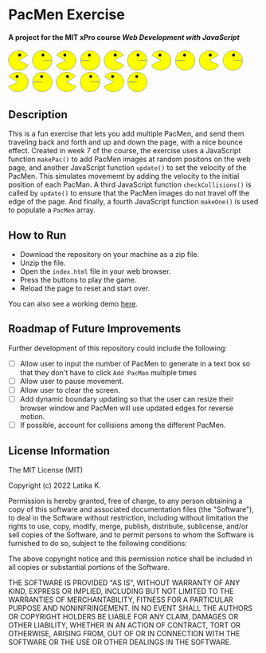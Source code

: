 # PacMen Exercise

#### A project for the MIT xPro course *Web Development with JavaScript*

<img src="https://github.com/lkmitx/pacmen-exercise/blob/main/images/PacMan1.png" width="40" height="40">&nbsp;&nbsp;<img src="https://github.com/lkmitx/pacmen-exercise/blob/main/images/PacMan2.png" width="40" height="40">&nbsp;&nbsp;<img src="https://github.com/lkmitx/pacmen-exercise/blob/main/images/PacMan3.png" width="40" height="40">&nbsp;&nbsp;<img src="https://github.com/lkmitx/pacmen-exercise/blob/main/images/PacMan4.png" width="40" height="40">&nbsp;&nbsp;<img src="https://github.com/lkmitx/pacmen-exercise/blob/main/images/PacMan1.png" width="40" height="40">&nbsp;&nbsp;<img src="https://github.com/lkmitx/pacmen-exercise/blob/main/images/PacMan2.png" width="40" height="40">&nbsp;&nbsp;<img src="https://github.com/lkmitx/pacmen-exercise/blob/main/images/PacMan3.png" width="40" height="40">&nbsp;&nbsp;<img src="https://github.com/lkmitx/pacmen-exercise/blob/main/images/PacMan4.png" width="40" height="40">&nbsp;&nbsp;<img src="https://github.com/lkmitx/pacmen-exercise/blob/main/images/PacMan1.png" width="40" height="40">&nbsp;&nbsp;<img src="https://github.com/lkmitx/pacmen-exercise/blob/main/images/PacMan2.png" width="40" height="40">&nbsp;&nbsp;<img src="https://github.com/lkmitx/pacmen-exercise/blob/main/images/PacMan3.png" width="40" height="40">&nbsp;&nbsp;<img src="https://github.com/lkmitx/pacmen-exercise/blob/main/images/PacMan4.png" width="40" height="40">&nbsp;&nbsp;<img src="https://github.com/lkmitx/pacmen-exercise/blob/main/images/PacMan1.png" width="40" height="40">&nbsp;&nbsp;<img src="https://github.com/lkmitx/pacmen-exercise/blob/main/images/PacMan2.png" width="40" height="40">&nbsp;&nbsp;<img src="https://github.com/lkmitx/pacmen-exercise/blob/main/images/PacMan3.png" width="40" height="40">&nbsp;&nbsp;<img src="https://github.com/lkmitx/pacmen-exercise/blob/main/images/PacMan4.png" width="40" height="40">

## Description

This is a fun exercise that lets you add multiple PacMen, and send them traveling back and forth and up and down the page, with a nice bounce effect. Created in week 7 of the course, the exercise uses a JavaScript function `makePac()` to add PacMen images at random positons on the web page, and another JavaScript function `update()` to set the velocity of the PacMen. This simulates movememt by adding the velocity to the initial position of each PacMan. A third JavaScript function `checkCollisions()` is called by `update()` to ensure that the PacMen images do not travel off the edge of the page. And finally, a fourth JavaScript function `makeOne()` is used to populate a `PacMen` array.

## How to Run

- Download the repository on your machine as a zip file.
- Unzip the file.
- Open the `index.html` file in your web browser.
- Press the buttons to play the game.
- Reload the page to reset and start over.

You can also see a working demo <a href="https://lkmitx.github.io/pacmen-exercise/" target="_blank">here</a>.

## Roadmap of Future Improvements

Further development of this repository could include the following:

- [ ] Allow user to input the number of PacMen to generate in a text box so that they don't have to click `Add PacMan` multiple times
- [ ] Allow user to pause movement.
- [ ] Allow user to clear the screen.
- [ ] Add dynamic boundary updating so that the user can resize their browser window and PacMen will use updated edges for reverse motion.
- [ ] If possible, account for collisions among the different PacMen.

## License Information

The MIT License (MIT)

Copyright (c) 2022 Latika K.

Permission is hereby granted, free of charge, to any person obtaining a copy of this software and associated documentation files (the "Software"), to deal in the Software without restriction, including without limitation the rights to use, copy, modify, merge, publish, distribute, sublicense, and/or sell copies of the Software, and to permit persons to whom the Software is furnished to do so, subject to the following conditions:

The above copyright notice and this permission notice shall be included in all copies or substantial portions of the Software.

THE SOFTWARE IS PROVIDED "AS IS", WITHOUT WARRANTY OF ANY KIND, EXPRESS OR IMPLIED, INCLUDING BUT NOT LIMITED TO THE WARRANTIES OF MERCHANTABILITY, FITNESS FOR A PARTICULAR PURPOSE AND NONINFRINGEMENT. IN NO EVENT SHALL THE AUTHORS OR COPYRIGHT HOLDERS BE LIABLE FOR ANY CLAIM, DAMAGES OR OTHER LIABILITY, WHETHER IN AN ACTION OF CONTRACT, TORT OR OTHERWISE, ARISING FROM, OUT OF OR IN CONNECTION WITH THE SOFTWARE OR THE USE OR OTHER DEALINGS IN THE SOFTWARE.
